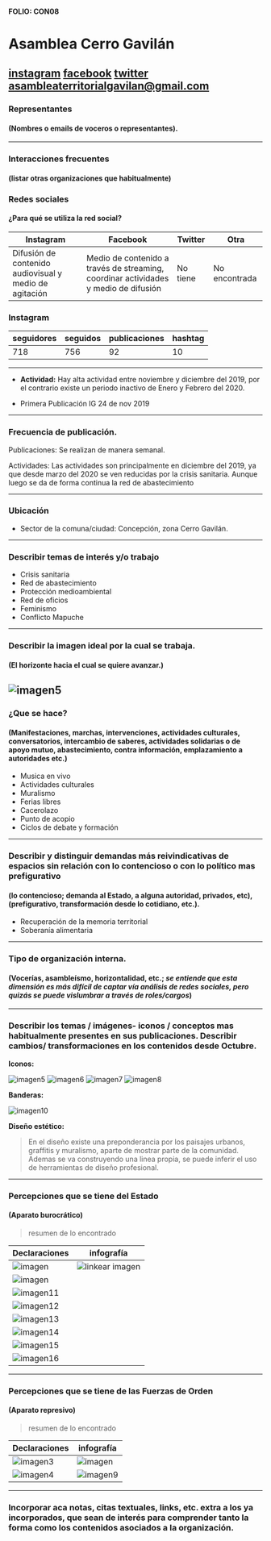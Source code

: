 #### FOLIO: CON08
# Asamblea Cerro Gavilán 

[instagram](https://www.instagram.com/asamblea_cerrogavilan/)
[facebook](https://www.facebook.com/AsambleaCerroGavilan)
[twitter]()
<asambleaterritorialgavilan@gmail.com>
---

### Representantes
#### (Nombres o emails de voceros o representantes).

---
### Interacciones frecuentes
#### (listar otras organizaciones que habitualmente)

### Redes sociales
#### ¿Para qué se utiliza la red social?
| Instagram | Facebook | Twitter | Otra 
|---|---|---|---|
|Difusión de contenido audiovisual y medio de agitación|Medio de contenido a través de streaming, coordinar actividades y medio de difusión |No tiene|No encontrada|

### **Instagram**
| seguidores | seguidos | publicaciones | hashtag |
|---|---|---|---|
|718|756|92|10|

---

* **Actividad:** Hay alta actividad entre noviembre y diciembre del 2019, por el contrario existe un periodo inactivo de Enero y Febrero del 2020.     

* Primera Publicación IG 24 de nov 2019

---
### Frecuencia de publicación.

Publicaciones: Se realizan de manera semanal. 

Actividades: Las actividades son principalmente en diciembre del 2019, ya que desde marzo del 2020 se ven reducidas por la crisis sanitaria. Aunque luego se da de forma continua la red de abastecimiento

---
### Ubicación
* Sector de la comuna/ciudad: Concepción, zona Cerro Gavilán. 

---
### Describir temas de interés y/o trabajo

* Crisis sanitaria 
* Red de abastecimiento 
* Protección medioambiental
* Red de oficios
* Feminismo
* Conflicto Mapuche

---
### Describir la imagen ideal por la cual se trabaja.
#### (El horizonte hacia el cual se quiere avanzar.)

![imagen5](75403180_2491786184413420_3320801765654240909_n.jpg)
---
### ¿Que se hace?
#### (Manifestaciones, marchas, intervenciones, actividades culturales, conversatorios, intercambio de saberes, actividades solidarias o de apoyo mutuo, abastecimiento, contra información, emplazamiento a autoridades etc.)

* Musica en vivo
* Actividades culturales
* Muralismo
* Ferias libres 
* Cacerolazo
* Punto de acopio
* Ciclos de debate y formación

---
### Describir y distinguir demandas más reivindicativas de espacios sin relación con lo contencioso o con lo político mas prefigurativo
#### (lo contencioso; demanda al Estado, a alguna autoridad, privados, etc), (prefigurativo, transformación desde lo cotidiano, etc.).

* Recuperación de la memoria territorial 
* Soberanía alimentaria 

---
### Tipo de organización interna.
#### (Vocerías, asambleísmo, horizontalidad, etc.; *se entiende que esta dimensión es más difícil de captar vía análisis de redes sociales, pero quizás se puede vislumbrar a través de roles/cargos*)

---
### Describir los temas / imágenes- iconos / conceptos mas habitualmente presentes en sus publicaciones. Describir cambios/ transformaciones en los contenidos desde Octubre.

**Iconos:**

![imagen5](74416332_425797864766172_1081220897687300386_n.jpg)
![imagen6](82369328_139692017738028_1453914151887218374_n.jpg)
![imagen7](116336731_961832984292445_7031792273401507096_n.jpg)
![imagen8](96695046_1083330005373840_1551336662665603975_n.jpg)

**Banderas:**

![imagen10](117819826_225923622061044_4253389781571534794_n.jpg)

**Diseño estético:**

> En el diseño existe una preponderancia por los paisajes urbanos, graffitis y muralismo, aparte de mostrar parte de la comunidad. Ademas se va construyendo una linea propia, se puede inferir el uso de herramientas de diseño profesional.  

---
### Percepciones que se tiene del Estado
#### (Aparato burocrático)
> resumen de lo encontrado

| Declaraciones | infografía | 
|---|---|
|![imagen](109818204_159713698954365_2121577212798357804_n.jpg) | ![linkear imagen]() |
|![imagen](109952451_1144910442547273_6124190741126852220_n.jpg) ||
|![imagen11](121061052_343208230125326_1154798303161471310_n.jpg) ||
|![imagen12](120791624_126278202277028_4581400874003069525_n.jpg) ||
|![imagen13](121015912_663193920986196_7781707920451864725_n.jpg) ||
|![imagen14](120803306_138167698025749_7593216941585062298_n.jpg) ||
| ![imagen15](120851262_980507045764837_4882517396379112365_n.jpg) ||
|![imagen16](120939665_328253861769597_8765931944827306113_n.jpg) ||

---
### Percepciones que se tiene de las Fuerzas de Orden
#### (Aparato represivo)
> resumen de lo encontrado

| Declaraciones | infografía | 
|---|---|
|![imagen3](116762160_793809994489047_8618626299348957390_n.jpg) | ![imagen](117243382_195080305298016_4237269655395499165_n.jpg) |
|![imagen4](116435155_4406557366051408_6107768145772261562_n.jpg) | ![imagen9](117304080_381477672841300_4729902518732420635_n.jpg) |

---
### Incorporar aca notas, citas textuales, links, etc. extra a los ya incorporados, que sean de interés para comprender tanto la forma como los contenidos asociados a la organización.
